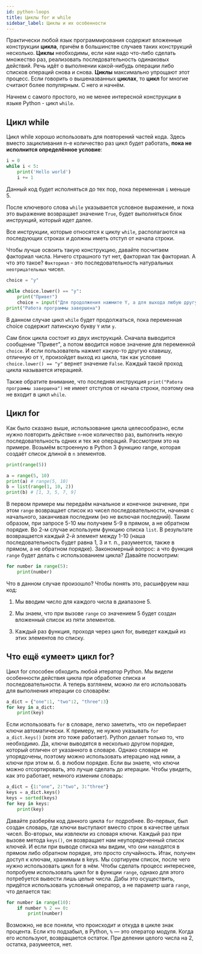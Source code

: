 ```yaml
---
id: python-loops
title: Циклы for и while
sidebar_label: Циклы и их особенности
---
```


Практически любой язык программирования содержит вложенные конструкции **цикла**, причём в большинстве случаев таких конструкций несколько.  **Циклы** необходимы, если нам надо что-либо сделать множество раз, реализовать последовательность одинаковых действий. Речь идёт о выполнении какой-нибудь операции либо списков операций снова и снова. **Циклы** максимально упрощают этот процесс. Если говорить о вышеназванных **циклах**, то **цикл** for многие считают более популярным. С него и начнём.

Начнем с самого простого, но не менее интересной конструкции в языке Python - цикл `while`. 

## Цикл while
Цикл while хорошо использовать для повторений частей кода. Здесь вместо зацикливания n-е количество раз цикл будет работать, **пока не исполнится определённое условие**:
```python
i = 0
while i < 5:
    print('Hello world')
    i += 1
```
Данный код будет исполняться до тех пор, пока переменная `i` меньше 5.

После ключевого слова `while` указывается условное выражение, и пока это выражение возвращает значение `True`, будет выполняться блок инструкций, который идет далее.

Все инструкции, которые относятся к циклу `while`, располагаются на последующих строках и должны иметь отступ от начала строки.

Чтобы лучше освоить такую конструкцию, давайте посчитаем факториал числа. Ничего страшного тут нет, факториал так факториал. А что это такое? `Факториал` - это последовательность натуральных `неотрицательных` чисел.

```python
choice = "y"
 
while choice.lower() == "y":
    print("Привет")
    choice = input("Для продолжения нажмите Y, а для выхода любую другую клавишу: ")
print("Работа программы завершена")
```

В данном случае цикл `while` будет продолжаться, пока переменная choice содержит латинскую букву `Y` или `y`.

Сам блок цикла состоит из двух инструкций. Сначала выводится сообщение "Привет", а потом вводится новое значение для переменной `choice`. И если пользователь нажмет какую-то другую клавишу, отличную от `Y`, произойдет выход из цикла, так как условие `choice.lower() == "y"` вернет значение `False`. Каждый такой проход цикла называется итерацией.

Также обратите внимание, что последняя инструкция `print("Работа программы завершена")` не имеет отступов от начала строки, поэтому она не входит в цикл `while`.

## Цикл for
Как было сказано выше, использование цикла целесообразно, если нужно повторить действие `n`-ное количество раз, выполнить некую последовательность одних и тех же операций. Рассмотрим это на примере. Возьмём встроенную в Python 3 функцию range, которая создаёт список длиной в `n` элементов.
```python
print(range(5))
```

```python
a = range(5, 10)
print(a) # range(5, 10)
b = list(range(1, 10, 2))
print(b) # [1, 3, 5, 7, 9]
```

В первом примере мы передаём начальное и конечное значение, при этом `range` возвращает список из чисел последовательности, начиная с начального, заканчивая последним (но не включая последний). Таким образом, при запросе 5-10 мы получаем 5-9 в прямом, а не обратном порядке.
Во 2-м случае используем функцию списка `list`. В результате возвращается каждый 2-й элемент между 1-10 (наша последовательность будет равна 1, 3 и т. п., разумеется, также в прямом, а не обратном порядке).
Закономерный вопрос: а что функция `range` будет делать с использованием цикла? Давайте посмотрим:
```python
for number in range(5):
    print(number)
```
Что в данном случае произошло? Чтобы понять это, расшифруем наш код: 
1. Мы вводим число для каждого числа в диапазоне 5. 

2. Мы знаем, что при вызове `range` со значением 5 будет создан вложенный список из пяти элементов. 

3. Каждый раз функция, проходя через цикл for, выведет каждый из этих элементов по списку.

## Что ещё «умеет» цикл for?
Цикл for способен обходить любой итератор Python. Мы видели особенности действия цикла при обработке списка и последовательности. А теперь взглянем, можно ли его использовать для выполнения итерации со словарём:
```python
a_dict = {"one":1, "two":2, "three":3}
for key in a_dict:
    print(key)
```
Если использовать `for` в словаре, легко заметить, что он перебирает ключи автоматически. К примеру, не нужно указывать `for a_dict.keys()` (хотя это тоже работает). Python делает только то, что необходимо. Да, ключи выводятся в несколько другом порядке, который отличен от указанного в словаре. Однако словари не упорядочены, поэтому можно использовать итерацию над ними, а ключи при этом м. б. в любом порядке. Если вы знаете, что ключи можно отсортировать, это лучше сделать до итерации. Чтобы увидеть, как это работает, немного изменим словарь:
```python
a_dict = {1:"one", 2:"two", 3:"three"}
keys = a_dict.keys()
keys = sorted(keys)
for key in keys:
    print(key)
```
Давайте разберём код данного цикла `for` подробнее. Во-первых, был создан словарь, где ключи выступают вместо строк в качестве целых чисел. Во-вторых, мы извлекли из словаря ключи. Каждый раз при вызове метода `keys()`, он возвращает нам неупорядоченный список ключей. И если при выводе списка мы видим, что они находятся в прямом либо обратном порядке, это просто случайность.
Итак, получен доступ к ключам, хранимым в keys. Мы сортируем список, после чего нужно использовать цикл for в нём. Чтобы сделать процесс интереснее, попробуем использовать цикл for в функции `range`, однако для этого потребуется вывести лишь целые числа. Дабы это осуществить, придётся использовать условный оператор, а не параметр шага `range`, что делается так:

```python
for number in range(10):
    if number % 2 == 0:
        print(number)
```

Возможно, не все поняли, что происходит и откуда в цикле знак процента. Если кто подзабыл, в Python, `%` — это оператор модуля. Когда его используют, возвращается остаток. При делении целого числа на 2, остатка, разумеется, нет.